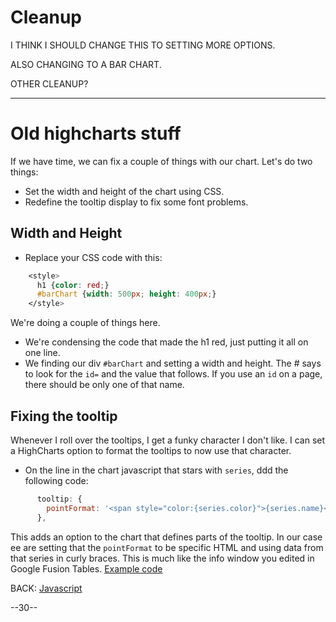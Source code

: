 # Cleanup


I THINK I SHOULD CHANGE THIS TO SETTING MORE OPTIONS.

ALSO CHANGING TO A BAR CHART.

OTHER CLEANUP?


-----------

# Old highcharts stuff









If we have time, we can fix a couple of things with our chart. Let's do two things:

* Set the width and height of the chart using CSS.
* Redefine the tooltip display to fix some font problems.

## Width and Height

* Replace your CSS code with this:

```css
    <style>
      h1 {color: red;}
      #barChart {width: 500px; height: 400px;}
    </style>
```

We're doing a couple of things here.

* We're condensing the code that made the h1 red, just putting it all on one line.
* We finding our div `#barChart` and setting a width and height. The # says to look for the `id=` and the value that follows. If you use an `id` on a page, there should be only one of that name.

## Fixing the tooltip

Whenever I roll over the tooltips, I get a funky character I don't like. I can set a HighCharts option to format the tooltips to now use that character.

* On the line in the chart javascript that stars with `series`, ddd the following code:

```javascript
      tooltip: {
        pointFormat: '<span style="color:{series.color}">{series.name}</span>: <b>{point.y}</b><br/>',
      },
```

This adds an option to the chart that defines parts of the tooltip. In our case ee are setting that the `pointFormat` to be specific HTML and using data from that series in curly braces. This is much like the info window you edited in Google Fusion Tables. [Example code](04_mychart.html)

BACK: [Javascript](03_javascript.md)

--30--
